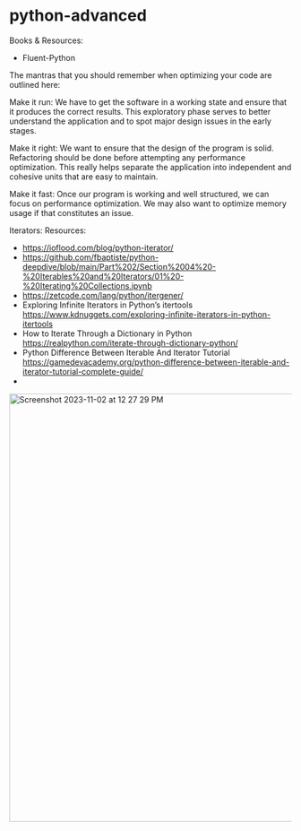 # python-advanced
Books & Resources:
- Fluent-Python 

The mantras that you should remember when optimizing your code are outlined here:

Make it run: We have to get the software in a working state and ensure that it produces the correct results. This exploratory phase serves to better understand the application and to spot major design issues in the early stages.

Make it right: We want to ensure that the design of the program is solid. Refactoring should be done before attempting any performance optimization. This really helps separate the application into independent and cohesive units that are easy to maintain.

Make it fast: Once our program is working and well structured, we can focus on performance optimization. We may also want to optimize memory usage if that constitutes an issue.

Iterators: 
Resources:
- https://ioflood.com/blog/python-iterator/
- https://github.com/fbaptiste/python-deepdive/blob/main/Part%202/Section%2004%20-%20Iterables%20and%20Iterators/01%20-%20Iterating%20Collections.ipynb
- https://zetcode.com/lang/python/itergener/
- Exploring Infinite Iterators in Python’s itertools https://www.kdnuggets.com/exploring-infinite-iterators-in-python-itertools
- How to Iterate Through a Dictionary in Python https://realpython.com/iterate-through-dictionary-python/
- Python Difference Between Iterable And Iterator Tutorial https://gamedevacademy.org/python-difference-between-iterable-and-iterator-tutorial-complete-guide/
- 
<img width="764" alt="Screenshot 2023-11-02 at 12 27 29 PM" src="https://github.com/andysingal/python-advanced/assets/20493493/bff64811-363c-4f78-8b15-3c7053a08eda">
